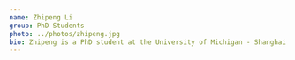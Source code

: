 ```yaml
---
name: Zhipeng Li
group: PhD Students
photo: ../photos/zhipeng.jpg
bio: Zhipeng is a PhD student at the University of Michigan - Shanghai Jiao Tong University Joint Institute in China. He works in X-ray CT imaging and visited MSU in summer 2019.
---
```



